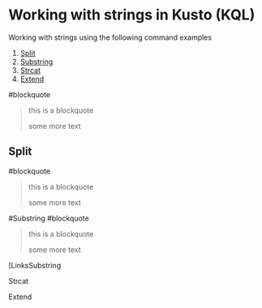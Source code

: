 # Working with strings in Kusto (KQL)

Working with strings using the following command examples


1. [Split](#Split)
2. [Substring](#Substring)
3. [Strcat](#Strcat)
4. [Extend](#Extend) 



#blockquote
> this is a blockquote
>
> some more text


## Split
#blockquote
> this is a blockquote
>
> some more text

#Substring
#blockquote
> this is a blockquote
>
> some more text
> 
[LinksSubstring

Strcat

Extend